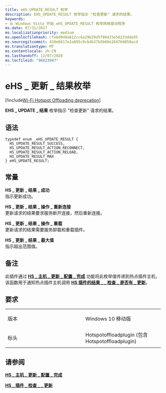 ```yaml
---
title: eHS_UPDATE_RESULT 枚举
description: EHS_UPDATE_RESULT 枚举指示 "检查更新" 请求的结果。
keywords:
- 从 Windows Vista 开始 eHS_UPDATE_RESULT 枚举网络驱动程序
ms.date: 07/31/2017
ms.localizationpriority: medium
ms.openlocfilehash: cfe8d949a812cc6a29b29d5f06d15e58233dde95
ms.sourcegitcommit: 418e6617e2a695c9cb4b37b5b60e264760858acd
ms.translationtype: MT
ms.contentlocale: zh-CN
ms.lasthandoff: 12/07/2020
ms.locfileid: "96823947"
---
```

# <a name="ehs_update_result-enumeration"></a>eHS \_ 更新 \_ 结果枚举

[!include[Wi-Fi Hotspot Offloading deprecation](../includes/wi-fi-hotspot-offloading-deprecation.md)]


**EHS \_ UPDATE \_ 结果** 枚举指示 "检查更新" 请求的结果。

<a name="syntax"></a>语法
------

```ManagedCPlusPlus
typedef enum _eHS_UPDATE_RESULT { 
  HS_UPDATE_RESULT_SUCCESS,
  HS_UPDATE_RESULT_ACTION_RECONNECT,
  HS_UPDATE_RESULT_ACTION_RELOAD,
  HS_UPDATE_RESULT_MAX
} eHS_UPDATE_RESULT;
```

<a name="constants"></a>常量
---------

<a href="" id="hs-update-result-success"></a>**HS \_ 更新 \_ 结果 \_ 成功**  
指示更新成功。

<a href="" id="hs-update-result-action-reconnect"></a>**HS \_ 更新 \_ 结果 \_ 操作 \_ 重新连接**  
更新请求的结果要求服务断开连接，然后重新连接。

<a href="" id="hs-update-result-action-reload"></a>**HS \_ 更新 \_ 结果 \_ 操作 \_ 重载**  
更新请求的结果需要服务卸载和重载插件。

<a href="" id="hs-update-result-max"></a>**HS \_ 更新 \_ 结果 \_ 最大值**  
指示超出范围值。

<a name="remarks"></a>备注
-------

此插件通过 [**HS \_ 主机 \_ 更新 \_ 配置 \_ 完成**](hs-host-update-configuration-completion.md) 功能将此枚举值传递到热点插件主机，该函数用于通知热点插件主机调用 [**HS 插件的结果 \_ \_ 检查 \_ 是否有 \_ 更新**](hs-plugin-check-for-updates.md)。

<a name="requirements"></a>要求
------------

<table>
<colgroup>
<col width="50%" />
<col width="50%" />
</colgroup>
<tbody>
<tr class="odd">
<td><p>版本</p></td>
<td><p>Windows 10 移动版</p></td>
</tr>
<tr class="even">
<td><p>标头</p></td>
<td>Hotspotoffloadplugin (包含 Hotspotoffloadplugin) </td>
</tr>
</tbody>
</table>

## <a name="see-also"></a>请参阅


[**HS \_ 主机 \_ 更新 \_ 配置 \_ 完成**](hs-host-update-configuration-completion.md)

[**HS \_ 插件 \_ 检查 \_ \_ 更新**](hs-plugin-check-for-updates.md)

 

 




